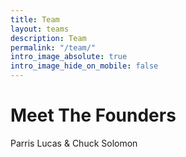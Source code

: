```yaml
---
title: Team
layout: teams
description: Team
permalink: "/team/"
intro_image_absolute: true
intro_image_hide_on_mobile: false
---
```


# Meet The Founders

Parris Lucas & Chuck Solomon
